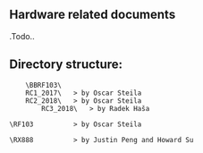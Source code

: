 ## Hardware related documents

.Todo..

## Directory structure:
    	\BBRF103\           
		RC1_2017\	> by Oscar Steila
		RC2_2018\	> by Oscar Steila
       		RC3_2018\	> by Radek Haša
		
	\RF103			> by Oscar Steila 
	
	\RX888			> by Justin Peng and Howard Su